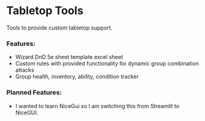 # Tabletop Tools

Tools to provide custom tabletop support.

### Features:
* Wizard DnD 5e sheet template excel sheet
* Custom rules with provided functionality for dynamic group combination attacks
* Group health, inventory, ability, condition tracker

### Planned Features:
* I wanted to learn NiceGui so I am switching this from Streamlit to NiceGUI.